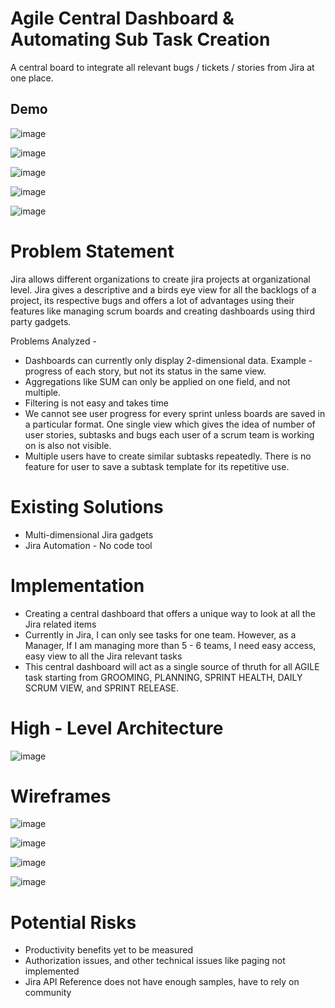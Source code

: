 # Agile Central Dashboard & Automating Sub Task Creation 
A central board to integrate all relevant bugs / tickets / stories from Jira at one place.

## Demo

![image](https://user-images.githubusercontent.com/18692751/135310180-dada40b1-e9a3-4dc7-b645-a8186930b2a8.png)

![image](https://user-images.githubusercontent.com/18692751/135310225-18d533bf-df0c-4b8b-807a-523733648761.png)

![image](https://user-images.githubusercontent.com/18692751/135310295-3a962833-98ae-4359-8fa5-ed066c3308b5.png)

![image](https://user-images.githubusercontent.com/18692751/135310336-7a16ddca-1ede-46f7-bf04-8c172414c960.png)

![image](https://user-images.githubusercontent.com/18692751/135310381-311cb2c2-46e8-41a3-a550-ed8b767f8a32.png)

# Problem Statement
Jira allows different organizations to create jira projects at organizational level. Jira gives a descriptive and a birds eye view for all the backlogs of a project, its respective bugs and offers a lot of advantages using their features like managing scrum boards and creating dashboards using third party gadgets.

Problems Analyzed -
- Dashboards can currently only display 2-dimensional data. Example - progress of each story, but not its status in the same view.
- Aggregations like SUM can only be applied on one field, and not multiple.
- Filtering is not easy and takes time
- We cannot see user progress for every sprint unless boards are saved in a particular format. One single view which gives the idea of number of user stories, subtasks and bugs each user of a scrum team is working on is also not visible.
- Multiple users have to create similar subtasks repeatedly. There is no feature for user to save a subtask template for its repetitive use.

# Existing Solutions

- Multi-dimensional Jira gadgets
- Jira Automation - No code tool

# Implementation

- Creating a central dashboard that offers a unique way to look at all the Jira related items
- Currently in Jira, I can only see tasks for one team. However, as a Manager, If I am managing more than 5 - 6 teams, I need easy access, easy view to all the Jira relevant tasks
- This central dashboard will act as a single source of thruth for all AGILE task starting from GROOMING, PLANNING, SPRINT HEALTH, DAILY SCRUM VIEW, and SPRINT RELEASE.

# High - Level Architecture

![image](https://user-images.githubusercontent.com/18692751/135310055-574cf586-7813-4920-9d74-47ef9caadf00.png)

# Wireframes

![image](https://user-images.githubusercontent.com/18692751/135309727-ef5b9191-234b-4ee6-a221-01b3e4060886.png)

![image](https://user-images.githubusercontent.com/18692751/135309782-7eb27fcf-8fcc-4c9a-8c32-7bbcb73a8ecd.png)

![image](https://user-images.githubusercontent.com/18692751/135309862-0e60c005-bb69-412f-8db6-59edc9a9a51f.png)

![image](https://user-images.githubusercontent.com/18692751/135309923-f8e296d8-4d00-4d04-b334-81f07f998305.png)

# Potential Risks

- Productivity benefits yet to be measured
- Authorization issues, and other technical issues like paging not implemented 
- Jira API Reference does not have enough samples, have to rely on community




